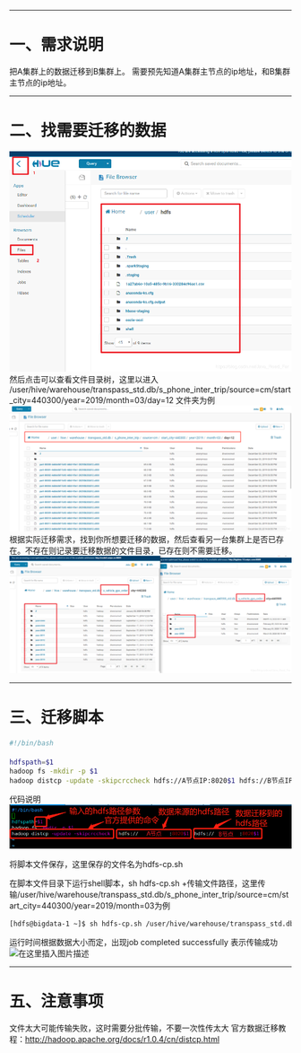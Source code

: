 

---
# 一、需求说明
把A集群上的数据迁移到B集群上。
需要预先知道A集群主节点的ip地址，和B集群主节点的ip地址。

---
# 二、找需要迁移的数据
![在这里插入图片描述](../../img/hadoop/hadoop数据迁移/20200601113543893.png)
然后点击可以查看文件目录树，这里以进入 /user/hive/warehouse/transpass_std.db/s_phone_inter_trip/source=cm/start_city=440300/year=2019/month=03/day=12 文件夹为例
![在这里插入图片描述](../../img/hadoop/hadoop数据迁移/20200601113600597.png)
根据实际迁移需求，找到你所想要迁移的数据，然后查看另一台集群上是否已存在。不存在则记录要迁移数据的文件目录，已存在则不需要迁移。
![在这里插入图片描述](../../img/hadoop/hadoop数据迁移/20200601113627749.png)

---
# 三、迁移脚本

```bash
#!/bin/bash

hdfspath=$1
hadoop fs -mkdir -p $1
hadoop distcp -update -skipcrccheck hdfs://A节点IP:8020$1 hdfs://B节点IP:8020$1
```
代码说明
![在这里插入图片描述](../../img/hadoop/hadoop数据迁移/2020060111383873.png)

将脚本文件保存，这里保存的文件名为hdfs-cp.sh

在脚本文件目录下运行shell脚本，sh hdfs-cp.sh +传输文件路径，这里传输/user/hive/warehouse/transpass_std.db/s_phone_inter_trip/source=cm/start_city=440300/year=2019/month=03为例

```bash
[hdfs@bigdata-1 ~]$ sh hdfs-cp.sh /user/hive/warehouse/transpass_std.db/s_phone_inter_trip/source=cm/start_city=440300/year=2019/month=03
```
运行时间根据数据大小而定，出现job completed successfully 表示传输成功
![在这里插入图片描述](../../img/hadoop/hadoop数据迁移/20200601113932201.png)

---
# 五、注意事项
文件太大可能传输失败，这时需要分批传输，不要一次性传太大
官方数据迁移教程：http://hadoop.apache.org/docs/r1.0.4/cn/distcp.html
